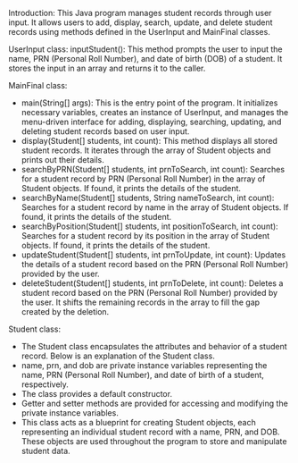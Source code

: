 Introduction:
This Java program manages student records through user input. It allows users to add, display, search, update, and delete student records using methods defined in the UserInput and MainFinal classes.

UserInput class:
inputStudent(): This method prompts the user to input the name, PRN (Personal Roll Number), and date of birth (DOB) of a student. It stores the input in an array and returns it to the caller.

MainFinal class:
- main(String[] args): This is the entry point of the program. It initializes necessary variables, creates an instance of UserInput, and manages the menu-driven interface for adding, displaying, searching, updating, and deleting student records based on user input.
- display(Student[] students, int count): This method displays all stored student records. It iterates through the array of Student objects and prints out their details.
- searchByPRN(Student[] students, int prnToSearch, int count): Searches for a student record by PRN (Personal Roll Number) in the array of Student objects. If found, it prints the details of the student.
- searchByName(Student[] students, String nameToSearch, int count): Searches for a student record by name in the array of Student objects. If found, it prints the details of the student.
- searchByPosition(Student[] students, int positionToSearch, int count): Searches for a student record by its position in the array of Student objects. If found, it prints the details of the student.
- updateStudent(Student[] students, int prnToUpdate, int count): Updates the details of a student record based on the PRN (Personal Roll Number) provided by the user.
- deleteStudent(Student[] students, int prnToDelete, int count): Deletes a student record based on the PRN (Personal Roll Number) provided by the user. It shifts the remaining records in the array to fill the gap created by the deletion.

Student class:
- The Student class encapsulates the attributes and behavior of a student record. Below is an explanation of the Student class.
- name, prn, and dob are private instance variables representing the name, PRN (Personal Roll Number), and date of birth of a student, respectively.
- The class provides a default constructor.
- Getter and setter methods are provided for accessing and modifying the private instance variables.
- This class acts as a blueprint for creating Student objects, each representing an individual student record with a name, PRN, and DOB. These objects are used throughout the program to store and manipulate student data.
